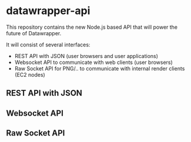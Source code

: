 # datawrapper-api

This repository contains the new Node.js based API that will power the future of Datawrapper.

It will consist of several interfaces:

* REST API with JSON (user browsers and user applications)
* Websocket API to communicate with web clients (user browsers)
* Raw Socket API for PNG/.. to communicate with internal render clients (EC2 nodes)

## REST API with JSON

## Websocket API

## Raw Socket API

